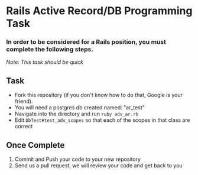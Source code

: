 # Rails Active Record/DB Programming Task

### In order to be considered for a Rails position, you must complete the following steps.
*Note: This task should be quick*

## Task

- Fork this repository (if you don't know how to do that, Google is your friend).
- You will need a postgres db created named: "ar_test"
- Navigate into the directory and run `ruby adv_ar.rb`
- Edit `DbTest#test_adv_scopes` so that each of the scopes in that class are correct

## Once Complete
1. Commit and Push your code to your new repository
2. Send us a pull request, we will review your code and get back to you